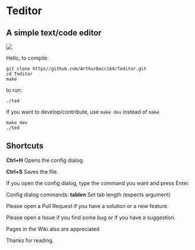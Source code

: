 # Teditor
## A simple text/code editor

<image src="teditor.gif">

Hello, to compile:

```
git clone https//github.com/ArthurBacci64/Teditor.git
cd Teditor
make
```

to run:

```
./ted
```

If you want to develop/contribute, use `make dev` instead of `make`

```
make dev
./ted
```

## Shortcuts
**Ctrl+H** Opens the config dialog.

**Ctrl+S** Saves the file.

If you open the config dialog, type the command you want
and press Enter.

Config dialog commands:
**tablen** Set tab length (expects argument)

Please open a Pull Request if you have a solution or a new feature.

Please open a Issue if you find some bug or if you have a suggestion.

Pages in the Wiki also are appreciated

Thanks for reading.
